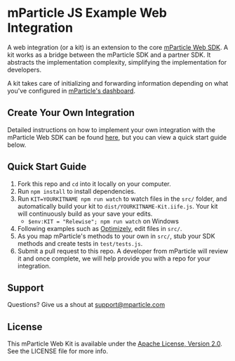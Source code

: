 # mParticle JS Example Web Integration

A web integration (or a kit) is an extension to the core [mParticle Web SDK](https://github.com/mParticle/mparticle-web-sdk). A kit works as a bridge between the mParticle SDK and a partner SDK. It abstracts the implementation complexity, simplifying the implementation for developers.

A kit takes care of initializing and forwarding information depending on what you've configured in [mParticle's dashboard](https://app.mparticle.com).

## Create Your Own Integration

Detailed instructions on how to implement your own integration with the mParticle Web SDK can be found [here](https://docs.mparticle.com/developers/partners/kit-integrations/javascript-kit), but you can view a quick start guide below.

## Quick Start Guide

1. Fork this repo and `cd` into it locally on your computer.
2. Run `npm install` to install dependencies.
3. Run `KIT=YOURKITNAME npm run watch` to watch files in the `src/` folder, and automatically build your kit to `dist/YOURKITNAME-Kit.iife.js`. Your kit will continuously build as your save your edits.
    - `$env:KIT = "Relewise"; npm run watch` on Windows
4. Following examples such as [Optimizely](https://github.com/mparticle-integrations/mparticle-javascript-integration-optimizely), edit files in `src/`.
5. As you map mParticle's methods to your own in `src/`, stub your SDK methods and create tests in `test/tests.js`.
6. Submit a pull request to this repo. A developer from mParticle will review it and once complete, we will help provide you with a repo for your integration.

## Support

Questions? Give us a shout at <support@mparticle.com>

## License

This mParticle Web Kit is available under the [Apache License, Version 2.0](http://www.apache.org/licenses/LICENSE-2.0). See the LICENSE file for more info.
